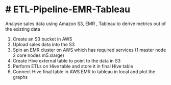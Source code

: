# # ETL-Pipeline-EMR-Tableau
Analyse sales data using  Amazon S3, EMR , Tableau to derive metrics out of the existing data

1. Create an S3 bucket in AWS
2. Upload sales data into the S3
3. Spin an EMR cluster on AWS which has required services (1 master node 2 core nodes
m5.xlarge)
4. Create Hive external table to point to the data in S3
5. Perform ETLs on Hive table and store it in final Hive table
6. Connect Hive final table in AWS EMR to tableau in local and plot the graphs
